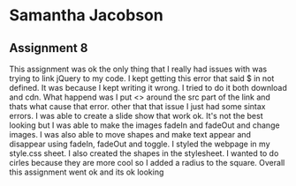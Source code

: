 # Samantha Jacobson
## Assignment 8

This assignment was ok the only thing that I really had issues with was trying to link jQuery to my code. I kept getting this error that said $ in not defined. It was because I kept writing it wrong. I tried to do it both download and cdn. What happend was I put <> around the src part of the link and thats what cause that error. other that that issue I just had some sintax errors. I was able to create a slide show that work ok. It's not the best looking but I was able to make the images fadeIn and fadeOut and change images. I was also able to move shapes and make text appear and disappear using fadeIn, fadeOut and toggle. I styled the webpage in my style.css sheet. I also created the shapes in the stylesheet. I wanted to do cirles because they are more cool so I added a radius to the square. Overall this assignment went ok and its ok looking
